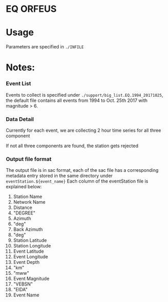 # EQ ORFEUS

# Usage
Parameters are specified in `./INFILE`



# Notes:

### Event List 
Events to collect is specified under `./support/big_list.EQ.1994_20171025`, the default file contains all events from 1994 to Oct. 25th 2017 with magnitude > 6.
### Data Detail
Currently for each event, we are collecting 2 hour time series for all three component

If not all three components are found, the station gets rejected
### Output file format
The output file is in sac format, each of the sac file has a corresponding metadata entry stored in the same directory under `eventStation.${event_name}`
Each column of the eventStation file is explained below:
1. Station Name
2. Network Name
3. Distance
4. "DEGREE"
5. Azimuth
6. "deg"
7. Back Azimuth
8. "deg"
9. Station Latitude
10. Station Longitude
11. Event Latitude
12. Event Longitude
13. Event Depth
14. "km"
15. "mww"
16. Event Magnitude
17. "VEBSN"
18. "EIDA"
19. Event Name

